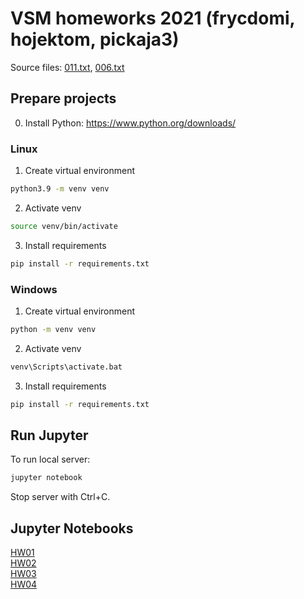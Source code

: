 # VSM homeworks 2021 (frycdomi, hojektom, pickaja3)

Source files: [011.txt](source/011.txt), [006.txt](source/006.txt)

## Prepare projects

0. Install Python: https://www.python.org/downloads/

### Linux

1. Create virtual environment

```bash
python3.9 -m venv venv
```

2. Activate venv

```bash
source venv/bin/activate
```

3. Install requirements

```bash
pip install -r requirements.txt
```

### Windows

1. Create virtual environment

```bash
python -m venv venv
```

2. Activate venv

```bash
venv\Scripts\activate.bat
```

3. Install requirements

```bash
pip install -r requirements.txt
```

## Run Jupyter

To run local server:

```bash
jupyter notebook
```

Stop server with Ctrl+C.

## Jupyter Notebooks

[HW01](https://nbviewer.jupyter.org/github/polipones/ni-vsm-homeworks/blob/main/hw01/hw01.ipynb?flush_cache=true)  
[HW02](https://nbviewer.jupyter.org/github/polipones/ni-vsm-homeworks/blob/main/hw02/hw02.ipynb?flush_cache=true)  
[HW03](https://nbviewer.jupyter.org/github/polipones/ni-vsm-homeworks/blob/main/hw03/hw03.ipynb?flush_cache=true)  
[HW04](https://nbviewer.jupyter.org/github/polipones/ni-vsm-homeworks/blob/main/hw04/hw04.ipynb?flush_cache=true)
